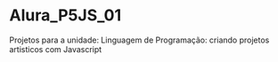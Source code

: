 # Alura_P5JS_01
Projetos para a unidade: Linguagem de Programação: criando projetos artisticos com Javascript 
